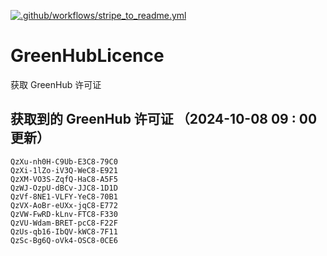 [![.github/workflows/stripe_to_readme.yml](https://github.com/zjx-kimi/GreenHubLicence/actions/workflows/stripe_to_readme.yml/badge.svg)](https://github.com/zjx-kimi/GreenHubLicence/actions/workflows/stripe_to_readme.yml)
# GreenHubLicence
获取 GreenHub 许可证
## 获取到的 GreenHub 许可证 （2024-10-08 09 : 00 更新）
```
QzXu-nh0H-C9Ub-E3C8-79C0
QzXi-1lZo-iV3Q-WeC8-E921
QzXM-VO3S-ZqfQ-HaC8-A5F5
QzWJ-OzpU-dBCv-JJC8-1D1D
QzVf-8NE1-VLFY-YeC8-70B1
QzVX-AoBr-eUXx-jqC8-E772
QzVW-FwRD-kLnv-FTC8-F330
QzVU-Wdam-BRET-pcC8-F22F
QzUs-qb16-IbQV-kWC8-7F11
QzSc-Bg6Q-oVk4-OSC8-0CE6
```
